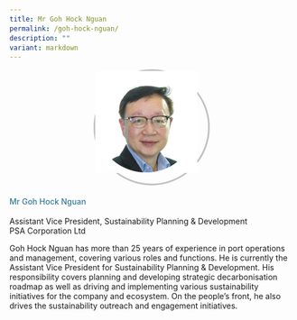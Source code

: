 ```yaml
---
title: Mr Goh Hock Nguan
permalink: /goh-hock-nguan/
description: ""
variant: markdown
---
```

<div class="row"> <div class="col is-3"> <div class="speaker-image-wrapper" ><img src="/images/Speakers/2024/New Images/Goh Hock Nguan.png"></div></div> <div class="col is-9 speaker-details"> <h4>Mr           Goh Hock Nguan</h4> <p> Assistant Vice President, Sustainability Planning & Development<br>PSA Corporation Ltd </p>
	<p>Goh Hock Nguan has more than 25 years of experience in port operations and management, covering various roles and functions. He is currently the Assistant Vice President for Sustainability Planning &amp; Development. His responsibility covers planning and developing strategic decarbonisation roadmap as well as driving and implementing various sustainability initiatives for the company and ecosystem. On the people’s front, he also drives the sustainability outreach and engagement initiatives. </p><p> </p></div> </div>






<style type="text/css"> 
	 .speaker-image-wrapper{
    height: 200px;
    width: 200px;
    border-radius: 50%;
    margin: 0 auto;
border: solid 3px #c1c1c1;
  }
      .image-adjust{
		object-fit: cover;
		height: 220px;
		width: 100%;
		border-radius:50%;
		object-position: top center;
	}
    .is-left{
      text-align: left;
    }
    h4{
      font-weight: 500; 
      color: #337B9A !important;
    }
     .speaker-details p { text-align: justified; }
  </style>
